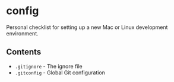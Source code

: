 # config
 Personal checklist for setting up a new Mac or Linux development environment.

## Contents

- `.gitignore` - The ignore file
- `.gitconfig` - Global Git configuration 